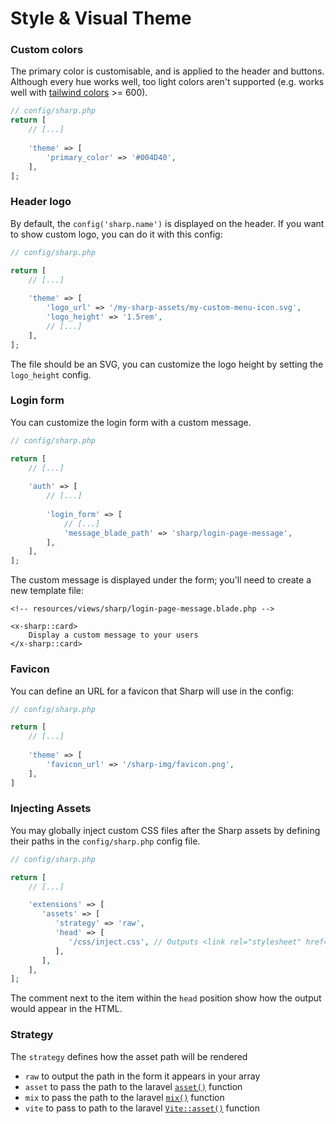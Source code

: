 # Style & Visual Theme

### Custom colors

The primary color is customisable, and is applied to the header and buttons. Although every hue works well, too light
colors aren't supported (e.g. works well
with [tailwind colors](https://tailwindcss.com/docs/customizing-colors#color-palette-reference) >= 600).

```php
// config/sharp.php
return [
    // [...]
    
    'theme' => [
        'primary_color' => '#004D40',
    ],
];
```

### Header logo

By default, the `config('sharp.name')` is displayed on the header. If you want to show custom logo, you can do it with
this config:

```php
// config/sharp.php

return [
    // [...]
    
    'theme' => [
        'logo_url' => '/my-sharp-assets/my-custom-menu-icon.svg',
        'logo_height' => '1.5rem',
        // [...]
    ],
];
```

The file should be an SVG, you can customize the logo height by setting the `logo_height` config.

### Login form

You can customize the login form with a custom message.

```php
// config/sharp.php

return [
    // [...]
    
    'auth' => [
        // [...]
        
        'login_form' => [
            // [...]
            'message_blade_path' => 'sharp/login-page-message',
        ],
    ],
];
```

The custom message is displayed under the form; you'll need to create a new template file:

```blade
<!-- resources/views/sharp/login-page-message.blade.php -->

<x-sharp::card>
    Display a custom message to your users
</x-sharp::card>
```

### Favicon

You can define an URL for a favicon that Sharp will use in the config:

```php
// config/sharp.php

return [
    // [...]
    
    'theme' => [
        'favicon_url' => '/sharp-img/favicon.png',
    ],
]
```

### Injecting Assets

You may globally inject custom CSS files after the Sharp assets by defining their paths in the `config/sharp.php` config
file.

```php
// config/sharp.php

return [
    // [...]

    'extensions' => [
       'assets' => [
          'strategy' => 'raw',
          'head' => [
             '/css/inject.css', // Outputs <link rel="stylesheet" href="/css/inject.css"> after sharp assets
          ],
       ],
    ],
];
```

The comment next to the item within the `head` position show how the output would appear in the HTML.

### Strategy

The `strategy` defines how the asset path will be rendered

- `raw` to output the path in the form it appears in your array
- `asset` to pass the path to the laravel [`asset()`](https://laravel.com/docs/5.6/helpers#method-asset) function
- `mix` to pass the path to the laravel [`mix()`](https://laravel.com/docs/5.6/helpers#method-mix) function
- `vite` to pass to path to the
  laravel [`Vite::asset()`](https://laravel.com/docs/10.x/vite#blade-processing-static-assets) function
